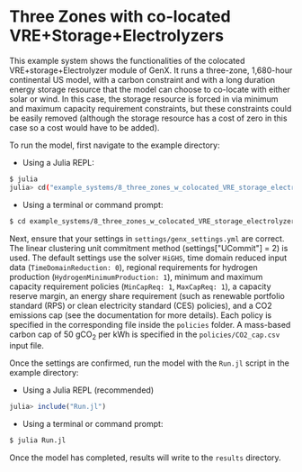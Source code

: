 # Three Zones with co-located VRE+Storage+Electrolyzers

This example system shows the functionalities of the colocated VRE+storage+Electrolyzer module of GenX. It runs a three-zone, 1,680-hour continental US model, with a carbon constraint and with a long duration energy storage resource that the model can choose to co-locate with either solar or wind. In this case, the storage resource is forced in via minimum and maximum capacity requirement constraints, but these constraints could be easily removed (although the storage resource has a cost of zero in this case so a cost would have to be added). 

To run the model, first navigate to the example directory:

- Using a Julia REPL:

```bash
$ julia
julia> cd("example_systems/8_three_zones_w_colocated_VRE_storage_electrolyzers/")
```

- Using a terminal or command prompt:
```bash
$ cd example_systems/8_three_zones_w_colocated_VRE_storage_electrolyzers/
``` 
   
Next, ensure that your settings in `settings/genx_settings.yml` are correct. The linear clustering unit commitment method (settings["UCommit"] = 2) is used. The default settings use the solver `HiGHS`, time domain reduced input data (`TimeDomainReduction: 0`), regional requirements for hydrogen production (`HydrogenMinimumProduction: 1`), minimum and maximum capacity requirement policies (`MinCapReq: 1`, `MaxCapReq: 1`), a capacity reserve margin, an energy share requirement (such as renewable portfolio standard (RPS) or clean electricity standard (CES) policies), and a CO2 emissions cap (see the documentation for more details). Each policy is specified in the corresponding file inside the `policies` folder. A mass-based carbon cap of 50 gCO<sub>2</sub> per kWh is specified in the `policies/CO2_cap.csv` input file.

Once the settings are confirmed, run the model with the `Run.jl` script in the example directory:

- Using a Julia REPL (recommended)
```julia
julia> include("Run.jl")
```
- Using a terminal or command prompt:
```bash
$ julia Run.jl
```

Once the model has completed, results will write to the `results` directory.
